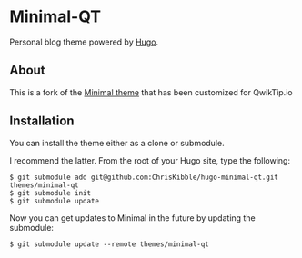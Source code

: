 # Minimal-QT

Personal blog theme powered by [Hugo](https://gohugo.io).

## About

This is a fork of the [Minimal theme](https://github.com/calintat/minimal) that has been customized for QwikTip.io

## Installation

You can install the theme either as a clone or submodule.

I recommend the latter. From the root of your Hugo site, type the following:

```
$ git submodule add git@github.com:ChrisKibble/hugo-minimal-qt.git themes/minimal-qt
$ git submodule init
$ git submodule update
```

Now you can get updates to Minimal in the future by updating the submodule:

```
$ git submodule update --remote themes/minimal-qt
```

